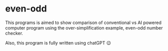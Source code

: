 # even-odd

This programs is aimed to show comparison of conventional vs AI powered computer program using the over-simplification example, even-odd number checker.

Also, this program is fully written using chatGPT 😉
